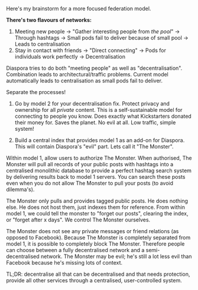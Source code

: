 Here's my brainstorm for a more focused federation model.

**There's two flavours of networks:**
1. Meeting new people -> "Gather interesting people from _the pool_" -> Through hashtags -> Small pods fail to deliver because of small pool -> Leads to centralisation
2. Stay in contact with friends -> "Direct connecting" -> Pods for individuals work perfectly ->  Decentralisation

Diaspora tries to do both "meeting people" as well as "decentralisation". Combination leads to architectural/traffic problems. Current model automatically leads to centralisation as small pods fail to deliver.

Separate the processes!

1. Go by model 2 for your decentralisation fix. Protect privacy and ownership for all _private_ content. This is a self-sustainable model for connecting to people you know. Does exactly what Kickstarters donated their money for. Saves the planet. No evil at all. Low traffic, simple system!

2. Build a central index that provides model 1 as an add-on for Diaspora. This will contain Diaspora's "evil" part. Lets call it "The Monster".

Within model 1, allow users to authorize The Monster. When authorised, The Monster will pull all records of your public posts with hashtags into a centralised monolithic database to provide a perfect hashtag search system by delivering results back to model 1 servers. You can search these posts even when you do not allow The Monster to pull your posts (to avoid dilemma's).

The Monster only pulls and provides tagged public posts. He does nothing else. He does not host them, just indexes them for reference. From within model 1, we could tell the monster to "forget our posts", clearing the index, or "forget after x days". We control The Monster ourselves.

The Monster does not see any private messages or friend relations (as opposed to Facebook). Because The Monster is completely separated from model 1, it is possible to completely block The Monster. Therefore people can choose between a fully decentralised network and a semi-decentralised network. The Monster may be evil; he's still a lot less evil than Facebook because he's missing lots of context.

TL;DR: decentralise all that can be decentralised and that needs protection, provide all other services through a centralised, user-controlled system.